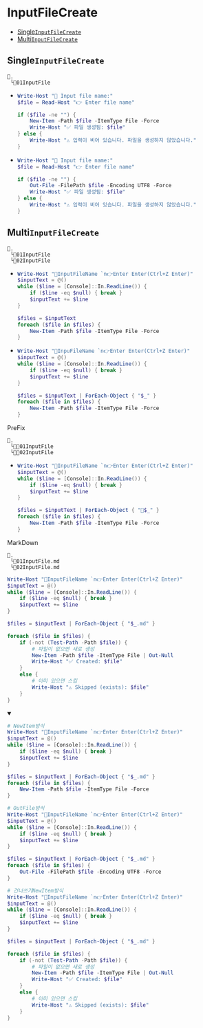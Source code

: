 # InputFileCreate
- [Single`InputFileCreate`](#singleinputfilecreate)
- [Multi`InputFileCreate`](#multiinputfilecreate)


## Single`InputFileCreate`
```
📌.
 └📄01InputFile
```
- ```ps1
  Write-Host "📄 Input file name:"
  $file = Read-Host "👉 Enter file name"

  if ($file -ne "") {
      New-Item -Path $file -ItemType File -Force
      Write-Host "✅ 파일 생성됨: $file"
  } else {
      Write-Host "⚠️ 입력이 비어 있습니다. 파일을 생성하지 않았습니다."
  }
  ```
- ```ps1
  Write-Host "📄 Input file name:"
  $file = Read-Host "👉 Enter file name"
  
  if ($file -ne "") {
      Out-File -FilePath $file -Encoding UTF8 -Force
      Write-Host "✅ 파일 생성됨: $file"
  } else {
      Write-Host "⚠️ 입력이 비어 있습니다. 파일을 생성하지 않았습니다."
  }
  ```



## Multi`InputFileCreate`
```
📌.
 └📄01InputFile
 └📄02InputFile
```
- ```ps1
  Write-Host "📄InputFileName `n👉Enter Enter(Ctrl+Z Enter)"
  $inputText = @()
  while ($line = [Console]::In.ReadLine()) {
      if ($line -eq $null) { break }
      $inputText += $line
  }

  $files = $inputText
  foreach ($file in $files) {
      New-Item -Path $file -ItemType File -Force
  }
  ```
- ```ps1
  Write-Host "📄InpuFileName `n👉Enter Enter(Ctrl+Z Enter)"
  $inputText = @()
  while ($line = [Console]::In.ReadLine()) {
      if ($line -eq $null) { break }
      $inputText += $line
  }

  $files = $inputText | ForEach-Object { "$_" }
  foreach ($file in $files) {
      New-Item -Path $file -ItemType File -Force
  }
  ```


PreFix
```
📌.
 └📄📕01InputFile
 └📄📕02InputFile
```
- ```ps1
  Write-Host "📄InputFileName `n👉Enter Enter(Ctrl+Z Enter)"
  $inputText = @()
  while ($line = [Console]::In.ReadLine()) {
      if ($line -eq $null) { break }
      $inputText += $line
  }

  $files = $inputText | ForEach-Object { "📕$_" }
  foreach ($file in $files) {
      New-Item -Path $file -ItemType File -Force
  }
  ```

MarkDown
```
📌.
 └📄01InputFile.md
 └📄02InputFile.md
```
```ps1
Write-Host "📄InputFileName `n👉Enter Enter(Ctrl+Z Enter)"
$inputText = @()
while ($line = [Console]::In.ReadLine()) {
    if ($line -eq $null) { break }
    $inputText += $line
}

$files = $inputText | ForEach-Object { "$_.md" }

foreach ($file in $files) {
    if (-not (Test-Path -Path $file)) {
        # 파일이 없으면 새로 생성
        New-Item -Path $file -ItemType File | Out-Null
        Write-Host "✅ Created: $file"
    }
    else {
        # 이미 있으면 스킵
        Write-Host "⚠️ Skipped (exists): $file"
    }
}
```
<details open>
    <summary></summary>


```ps1
# NewItem방식
Write-Host "📄InputFileName `n👉Enter Enter(Ctrl+Z Enter)"
$inputText = @()
while ($line = [Console]::In.ReadLine()) {
    if ($line -eq $null) { break }
    $inputText += $line
}

$files = $inputText | ForEach-Object { "$_.md" }
foreach ($file in $files) {
    New-Item -Path $file -ItemType File -Force
}
```
```ps1
# OutFile방식
Write-Host "📄InputFileName `n👉Enter Enter(Ctrl+Z Enter)"
$inputText = @()
while ($line = [Console]::In.ReadLine()) {
    if ($line -eq $null) { break }
    $inputText += $line
}

$files = $inputText | ForEach-Object { "$_.md" }
foreach ($file in $files) {
    Out-File -FilePath $file -Encoding UTF8 -Force
}
```
```ps1
# 건너쓰기NewItem방식
Write-Host "📄InputFileName `n👉Enter Enter(Ctrl+Z Enter)"
$inputText = @()
while ($line = [Console]::In.ReadLine()) {
    if ($line -eq $null) { break }
    $inputText += $line
}

$files = $inputText | ForEach-Object { "$_.md" }

foreach ($file in $files) {
    if (-not (Test-Path -Path $file)) {
        # 파일이 없으면 새로 생성
        New-Item -Path $file -ItemType File | Out-Null
        Write-Host "✅ Created: $file"
    }
    else {
        # 이미 있으면 스킵
        Write-Host "⚠️ Skipped (exists): $file"
    }
}
```
</details>

